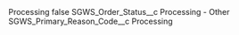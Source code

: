 <?xml version="1.0" encoding="UTF-8"?>
<CustomMetadata xmlns="http://soap.sforce.com/2006/04/metadata" xmlns:xsi="http://www.w3.org/2001/XMLSchema-instance" xmlns:xsd="http://www.w3.org/2001/XMLSchema">
    <label>Processing</label>
    <protected>false</protected>
    <values>
        <field>SGWS_Order_Status__c</field>
        <value xsi:type="xsd:string">Processing - Other</value>
    </values>
    <values>
        <field>SGWS_Primary_Reason_Code__c</field>
        <value xsi:type="xsd:string">Processing</value>
    </values>
</CustomMetadata>
